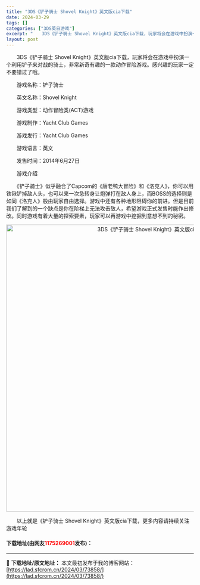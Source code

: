 ```yaml
---
title: "3DS《铲子骑士 Shovel Knight》英文版cia下载"
date: 2024-03-29
tags: []
categories: ["3DS英日游戏"]
excerpt: "　　3DS《铲子骑士 Shovel Knight》英文版cia下载，玩家将会在游戏中扮演一个利用铲子来对战的骑士，非常新奇有趣的一款动作冒险游戏。感兴趣的玩家一定不要错过了哦。 　　游戏名称：铲子骑士 　　英文名称：Shovel Knight 　　游戏类型：动作冒险类(ACT)游戏 　　游戏制作：Y&hellip;"
layout: post
---
```


 <p>　　3DS《铲子骑士 Shovel Knight》英文版cia下载，玩家将会在游戏中扮演一个利用铲子来对战的骑士，非常新奇有趣的一款动作冒险游戏。感兴趣的玩家一定不要错过了哦。</p> <p>　　游戏名称：铲子骑士</p> <p>　　英文名称：Shovel Knight</p> <p>　　游戏类型：动作冒险类(ACT)游戏</p> <p>　　游戏制作：Yacht Club Games</p> <p>　　游戏发行：Yacht Club Games</p> <p>　　游戏语言：英文</p> <p>　　发售时间：2014年6月27日</p> <p>　　游戏介绍</p> <p>　　《铲子骑士》似乎融合了Capcom的《唐老鸭大冒险》和《洛克人》，你可以用铁锹铲掉敌人头，也可以来一次急转身让炮弹打在敌人身上，而BOSS的选择则是如同《洛克人》般由玩家自由选择。游戏中还有各种地形阻碍你的前进。但是目前我们了解到的一个缺点是你在阶梯上无法攻击敌人，希望游戏正式发售时能作出修改。同时游戏有着大量的探索要素，玩家可以再游戏中挖掘到意想不到的秘密。</p> <p align="center"><img align="" border="0" src="https://lad.sfcrom.cn/wp-content/uploads/2024/03/20240329_6606330dbc4b2.jpg" width="770" alt="3DS《铲子骑士 Shovel Knight》英文版cia下载" /></p> <p>　　以上就是《铲子骑士 Shovel Knight》英文版cia下载，更多内容请持续关注游戏年轮</p> <p><h4>下载地址(由网友<font color="red">1175269001</font>发布)：</h4></p> 

---
📖 **下载地址/原文地址：** 本文最初发布于我的博客网站：[https://lad.sfcrom.cn/2024/03/73858/](https://lad.sfcrom.cn/2024/03/73858/)
